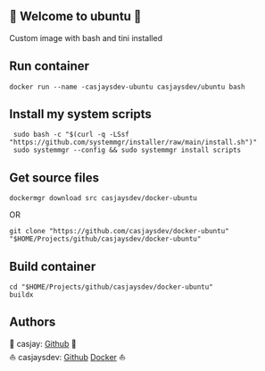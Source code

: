 ## 👋 Welcome to ubuntu 🚀  

Custom image with bash and tini installed  
  
  
## Run container

```shell
docker run --name -casjaysdev-ubuntu casjaysdev/ubuntu bash
```
  
  
## Install my system scripts  

```shell
 sudo bash -c "$(curl -q -LSsf "https://github.com/systemmgr/installer/raw/main/install.sh")"
 sudo systemmgr --config && sudo systemmgr install scripts  
```

## Get source files  

```shell
dockermgr download src casjaysdev/docker-ubuntu
```

OR

```shell
git clone "https://github.com/casjaysdev/docker-ubuntu" "$HOME/Projects/github/casjaysdev/docker-ubuntu"
```

## Build container  

```shell
cd "$HOME/Projects/github/casjaysdev/docker-ubuntu"
buildx 
```

## Authors  

🤖 casjay: [Github](https://github.com/casjay) 🤖  
⛵ casjaysdev: [Github](https://github.com/casjaysdev) [Docker](https://hub.docker.com/r/casjaysdev) ⛵  
